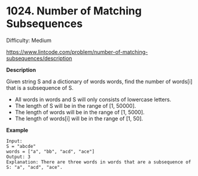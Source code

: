 # 1024. Number of Matching Subsequences

Difficulty: Medium

https://www.lintcode.com/problem/number-of-matching-subsequences/description

**Description**  

Given string S and a dictionary of words words, find the number of words[i] that is a subsequence of S.

* All words in words and S will only consists of lowercase letters.
* The length of S will be in the range of [1, 50000].
* The length of words will be in the range of [1, 5000].
* The length of words[i] will be in the range of [1, 50].

**Example**  
```
Input: 
S = "abcde"
words = ["a", "bb", "acd", "ace"]
Output: 3
Explanation: There are three words in words that are a subsequence of S: "a", "acd", "ace".
```
